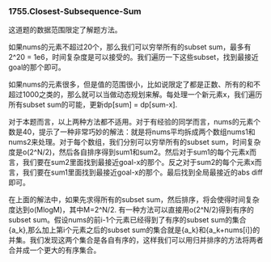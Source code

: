 ### 1755.Closest-Subsequence-Sum

这道题的数据范围限定了解题方法。

如果nums的元素不超过20个，那么我们可以穷举所有的subset sum，最多有2^20 = 1e6，时间复杂度是可以接受的。我们遍历一下这些subset，找到最接近goal的那个即可。

如果nums的元素很多，但是值的范围很小，比如说限定了都是正数、所有的和不超过1000之类的，那么就可以当做动态规划来解。每处理一个新元素x，我们遍历所有subset sum的可能，更新dp[sum] = dp[sum-x]. 

对于本题而言，以上两种方法都不适用。对于有经验的同学而言，nums的元素个数是40，提示了一种非常巧妙的解法：就是将nums平均拆成两个数组nums1和nums2来处理。对于每个数组，我们分别可以穷举所有的subset sum，时间复杂度是o(2^N/2)，然后各自排序得到sum1和sum2。然后对于sum1的每个元素x而言，我们要在sum2里面找到最接近goal-x的那个。反之对于sum2的每个元素x而言，我们要在sum1里面找到最接近goal-x的那个。最后找到全局最接近的abs diff即可。

在上面的解法中，如果先求得所有的subset sum，然后排序，将会使得时间复杂度达到o(MlogM)，其中M=2^N/2. 有一种方法可以直接用o(2^N/2)得到有序的subset sum。假设nums的前i-1个元素已经得到了有序的subset sum的集合{a_k},那么加上第i个元素之后的subset sum的集合就是{a_k}和{a_k+nums[i]}的并集。我们发现这两个集合是各自有序的，这样我们可以用归并排序的方法将两者合并成一个更大的有序集合。
